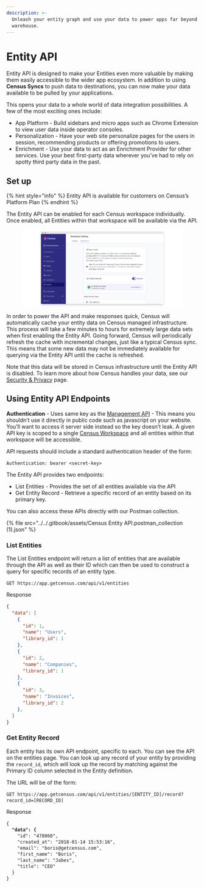 ```yaml
---
description: >-
  Unleash your entity graph and use your data to power apps far beyond your data
  warehouse.
---
```


# Entity API

Entity API is designed to make your Entities even more valuable by making them easily accessible to the wider app ecosystem. In addition to using **Census Syncs** to push data to destinations, you can now make your data available to be pulled by your applications.

This opens your data to a whole world of data integration possibilities. A few of the most exciting ones include:

* App Platform - Build sidebars and micro apps such as Chrome Extension to view user data inside operator consoles.
* Personalization - Have your web site personalize pages for the users in session, recommending products or offering promotions to users.
* Enrichment - Use your data to act as an Enrichment Provider for other services. Use your best first-party data wherever you’ve had to rely on spotty third party data in the past.

## **Set up**

{% hint style="info" %}
Entity API is available for customers on Census’s Platform Plan
{% endhint %}

The Entity API can be enabled for each Census workspace individually. Once enabled, all Entities within that workspace will be available via the API.

<figure><img src="../../.gitbook/assets/screely-1677722797342 (1).png" alt=""><figcaption></figcaption></figure>

In order to power the API and make responses quick, Census will automatically cache your entity data on Census managed infrastructure. This process will take a few minutes to hours for extremely large data sets when first enabling the Entity API. Going forward, Census will periodically refresh the cache with incremental changes, just like a typical Census sync. This means that some new data may not be immediately available for querying via the Entity API until the cache is refreshed.

Note that this data will be stored in Census infrastructure until the Entity API is disabled. To learn more about how Census handles your data, see our [Security & Privacy](../security-and-privacy/) page.

## Using Entity API Endpoints

**Authentication** - Uses same key as the [Management API](api/) - This means you shouldn’t use it directly in public code such as javascript on your website. You’ll want to access it server side instead so the key doesn’t leak. A given API key is scoped to a single [Census Workspace](../security-and-privacy/workspaces-and-access-controls.md) and all entities within that workspace will be accessible.

API requests should include a standard authentication header of the form:

```
Authentication: bearer <secret-key>
```

The Entity API provides two endpoints:

* List Entities - Provides the set of all entities available via the API
* Get Entity Record - Retrieve a specific record of an entity based on its primary key.

You can also access these APIs directly with our Postman collection.

{% file src="../../.gitbook/assets/Census Entity API.postman_collection (1).json" %}

### List Entities

The List Entities endpoint will return a list of entities that are available through the API as well as their ID which can then be used to construct a query for specific records of an entity type.

```
GET https://app.getcensus.com/api/v1/entities
```

Response

```json
{
  "data": [
    {
      "id": 1,
      "name": "Users",
      "library_id": 1
    },
    {
      "id": 2,
      "name": "Companies",
      "library_id": 1
    },
    {
      "id": 3,
      "name": "Invoices",
      "library_id": 2
    },
  ]
}
```

### Get Entity Record

Each entity has its own API endpoint, specific to each. You can see the API on the entities page. You can look up any record of your entity by providing the `record_id`, which will look up the record by matching against the Primary ID column selected in the Entity definition.

The URL will be of the form:

```
GET https://app.getcensus.com/api/v1/entities/[ENTITY_ID]/record?record_id=[RECORD_ID]
```

Response

<pre class="language-json"><code class="lang-json">{
<strong>  "data": {
</strong>    "id": "478060",
    "created_at": "2018-01-14 15:53:16",
    "email": "boris@getcensus.com",
    "first_name": "Boris",
    "last_name": "Jabes",
    "title": "CEO"
  }
}
</code></pre>

